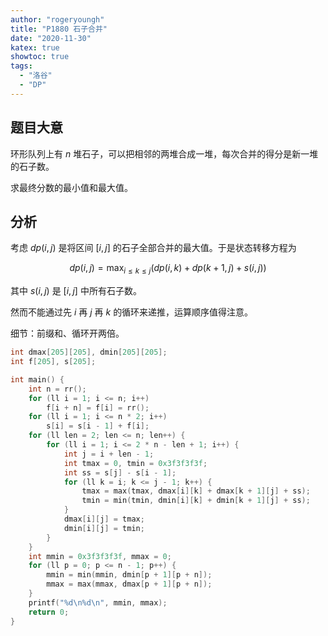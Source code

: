 ```yaml
---
author: "rogeryoungh"
title: "P1880 石子合并"
date: "2020-11-30"
katex: true
showtoc: true
tags:
  - "洛谷"
  - "DP"
---
```


## 题目大意

环形队列上有 $n$ 堆石子，可以把相邻的两堆合成一堆，每次合并的得分是新一堆的石子数。

求最终分数的最小值和最大值。

## 分析

考虑 $dp(i,j)$ 是将区间 $[i,j]$ 的石子全部合并的最大值。于是状态转移方程为

$$
dp(i,j) = \max_{i \leqslant k \leqslant j}(dp(i,k) + dp(k+1,j) + s(i,j))
$$

其中 $s(i,j)$ 是 $[i,j]$ 中所有石子数。

然而不能通过先 $i$ 再 $j$ 再 $k$ 的循环来递推，运算顺序值得注意。

细节：前缀和、循环开两倍。

```cpp
int dmax[205][205], dmin[205][205];
int f[205], s[205];

int main() {
	int n = rr();
	for (ll i = 1; i <= n; i++)
		f[i + n] = f[i] = rr();
	for (ll i = 1; i <= n * 2; i++)
		s[i] = s[i - 1] + f[i];
	for (ll len = 2; len <= n; len++) {
		for (ll i = 1; i <= 2 * n - len + 1; i++) {
			int j = i + len - 1;
			int tmax = 0, tmin = 0x3f3f3f3f;
			int ss = s[j] - s[i - 1];
			for (ll k = i; k <= j - 1; k++) {
				tmax = max(tmax, dmax[i][k] + dmax[k + 1][j] + ss);
				tmin = min(tmin, dmin[i][k] + dmin[k + 1][j] + ss);
			}
			dmax[i][j] = tmax;
			dmin[i][j] = tmin;
		}
	}
	int mmin = 0x3f3f3f3f, mmax = 0;
	for (ll p = 0; p <= n - 1; p++) {
		mmin = min(mmin, dmin[p + 1][p + n]);
		mmax = max(mmax, dmax[p + 1][p + n]);
	}
	printf("%d\n%d\n", mmin, mmax);
	return 0;
}
```